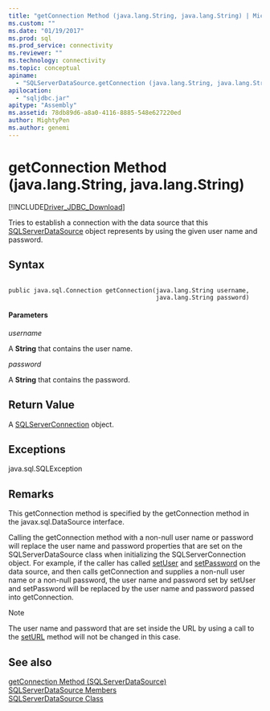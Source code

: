```yaml
---
title: "getConnection Method (java.lang.String, java.lang.String) | Microsoft Docs"
ms.custom: ""
ms.date: "01/19/2017"
ms.prod: sql
ms.prod_service: connectivity
ms.reviewer: ""
ms.technology: connectivity
ms.topic: conceptual
apiname: 
  - "SQLServerDataSource.getConnection (java.lang.String, java.lang.String)"
apilocation: 
  - "sqljdbc.jar"
apitype: "Assembly"
ms.assetid: 78db89d6-a8a0-4116-8885-548e627220ed
author: MightyPen
ms.author: genemi
---
```

# getConnection Method (java.lang.String, java.lang.String)
[!INCLUDE[Driver_JDBC_Download](../../../includes/driver_jdbc_download.md)]

  Tries to establish a connection with the data source that this [SQLServerDataSource](../../../connect/jdbc/reference/sqlserverdatasource-class.md) object represents by using the given user name and password.  
  
## Syntax  
  
```  
  
public java.sql.Connection getConnection(java.lang.String username,  
                                         java.lang.String password)  
```  
  
#### Parameters  
 *username*  
  
 A **String** that contains the user name.  
  
 *password*  
  
 A **String** that contains the password.  
  
## Return Value  
 A [SQLServerConnection](../../../connect/jdbc/reference/sqlserverconnection-class.md) object.  
  
## Exceptions  
 java.sql.SQLException  
  
## Remarks  
 This getConnection method is specified by the getConnection method in the javax.sql.DataSource interface.  
  
 Calling the getConnection method with a non-null user name or password will replace the user name and password properties that are set on the SQLServerDataSource class when initializing the SQLServerConnection object. For example, if the caller has called [setUser](../../../connect/jdbc/reference/setuser-method-sqlserverdatasource.md) and [setPassword](../../../connect/jdbc/reference/setpassword-method-sqlserverdatasource.md) on the data source, and then calls getConnection and supplies a non-null user name or a non-null password, the user name and password set by setUser and setPassword will be replaced by the user name and password passed into getConnection.  
  
> [!NOTE]  
>  The user name and password that are set inside the URL by using a call to the [setURL](../../../connect/jdbc/reference/seturl-method-sqlserverdatasource.md) method will not be changed in this case.  
  
## See also  
 [getConnection Method &#40;SQLServerDataSource&#41;](../../../connect/jdbc/reference/getconnection-method-sqlserverdatasource.md)   
 [SQLServerDataSource Members](../../../connect/jdbc/reference/sqlserverdatasource-members.md)   
 [SQLServerDataSource Class](../../../connect/jdbc/reference/sqlserverdatasource-class.md)  
  
  
